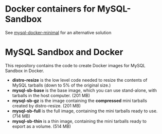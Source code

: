 # Docker containers for MySQL-Sandbox

See [mysql-docker-minimal](https://github.com/datacharmer/mysql-docker-minimal) for an alternative solution

# MySQL Sandbox and Docker 

This repository contains the code to create Docker images for MySQL Sandbox in Docker.

* **distro-resize** is the low level code needed to resize the contents of MySQL tarballs (down to 5% of the original size.)
* **mysql-sb-base** is the base image, which you can use stand-alone, with tarballs in the host computer. (201 MB) 
* **mysql-sb-gz** is the image containing the **compressed** mini tarballs created by distro-resize. (201 MB)
* **mysql-sb-full** is the full image, containing the mini tarballs ready to use. (714 MB)
* **mysql-sb-thin** is a thin image, containing the mini tarballs ready to export as a volume. (514 MB)

